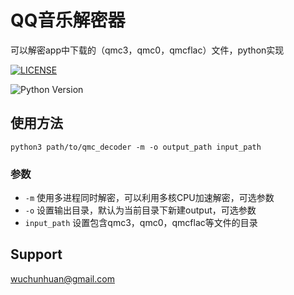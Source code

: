 # QQ音乐解密器
可以解密app中下载的（qmc3，qmc0，qmcflac）文件，python实现

[![LICENSE](https://img.shields.io/badge/license-MIT-red)](./LICENSE)

![Python Version](https://img.shields.io/badge/Python-V3-blue)

## 使用方法
```
python3 path/to/qmc_decoder -m -o output_path input_path
```
### 参数
- `-m` 使用多进程同时解密，可以利用多核CPU加速解密，可选参数
- `-o` 设置输出目录，默认为当前目录下新建output，可选参数
- `input_path` 设置包含qmc3，qmc0，qmcflac等文件的目录

## Support
wuchunhuan@gmail.com